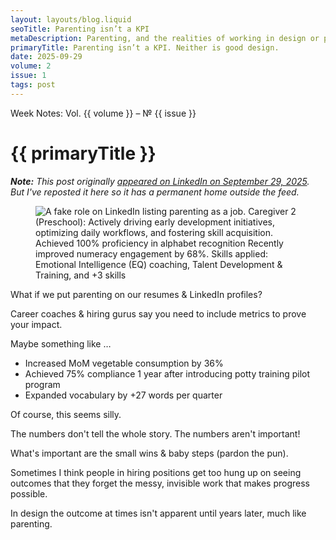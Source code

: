 ```yaml
---
layout: layouts/blog.liquid
seoTitle: Parenting isn’t a KPI
metaDescription: Parenting, and the realities of working in design or product, remind us that progress often comes from invisible work. Here’s why metrics don’t tell the whole story.
primaryTitle: Parenting isn’t a KPI. Neither is good design.
date: 2025-09-29
volume: 2
issue: 1
tags: post
---
```


<span class="small-text-16 eyebrow">Week Notes: Vol. {{ volume }} &ndash; &numero; {{ issue }}</span>

# {{ primaryTitle }}

_<b>Note:</b> This post originally <a href="https://www.linkedin.com/posts/rcyou_parenting-hiring-metrics-activity-7378514284210941952-aMmC" target="_blank">appeared on LinkedIn on September 29, 2025</a>. But I've reposted it here so it has a permanent home outside the feed._

<figure class="large spacing-top">
    <img class="border" src="{{'/images/blog/parenting-metrics.jpg' | url }}" alt="A fake role on LinkedIn listing parenting as a job. Caregiver 2 (Preschool): Actively driving early development initiatives, optimizing daily workflows, and fostering skill acquisition. Achieved 100% proficiency in alphabet recognition Recently improved numeracy engagement by 68%. Skills applied: Emotional Intelligence (EQ) coaching, Talent Development & Training, and +3 skills">
</figure>

What if we put parenting on our resumes & LinkedIn profiles?

Career coaches &amp; hiring gurus say you need to include metrics to prove your impact.

Maybe something like …

- Increased MoM vegetable consumption by 36%
- Achieved 75% compliance 1 year after introducing potty training pilot program
- Expanded vocabulary by +27 words per quarter

Of course, this seems silly.

The numbers don't tell the whole story. The numbers aren't important!

What's important are the small wins &amp; baby steps (pardon the pun).

Sometimes I think people in hiring positions get too hung up on seeing outcomes that they forget the messy, invisible work that makes progress possible.

In design the outcome at times isn't apparent until years later, much like parenting.